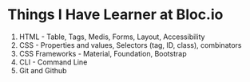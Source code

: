 # Things I Have Learner at Bloc.io
1. HTML - Table, Tags, Medis, Forms, Layout, Accessibility
2. CSS - Properties and values, Selectors (tag, ID, class), combinators
3. CSS Frameworks - Material, Foundation, Bootstrap
4. CLI - Command Line
5. Git and Github
